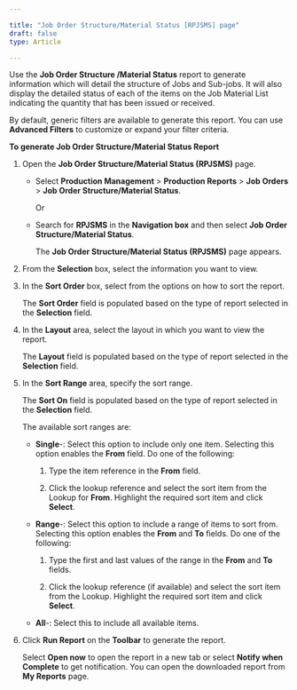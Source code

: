 ```yaml
---

title: "Job Order Structure/Material Status [RPJSMS] page"
draft: false
type: Article

---
```


Use the **Job Order Structure /Material Status** report to generate information which will detail the structure of Jobs and Sub-jobs. It will also display the detailed status of each of the items on the Job Material List indicating the quantity that has been issued or received.

By default, generic filters are available to generate this report. You can use **Advanced Filters** to customize or expand your filter criteria.

**To generate Job Order Structure/Material Status Report**

1. Open the **Job Order Structure/Material Status (RPJSMS)** page.

    - Select **Production Management** > **Production Reports** > **Job Orders** > **Job Order Structure/Material Status**.

        Or

    - Search for **RPJSMS** in the **Navigation box** and then select **Job Order Structure/Material Status**.

       The **Job Order Structure/Material Status (RPJSMS)** page appears.

2. From the **Selection** box, select the information you want to view.

3. In the **Sort Order** box, select from the options on how to sort the report.

    The **Sort Order** field is populated based on the type of report selected in the **Selection** field.

4. In the **Layout** area, select the layout in which you want to view the report.

    The **Layout** field is populated based on the type of report selected in the **Selection** field.

5. In the **Sort Range** area, specify the sort range.

    The **Sort On** field is populated based on the type of report selected in the **Selection** field.

    The available sort ranges are:

      - **Single**-: Select this option to include only one item. Selecting this option enables the **From** field. Do one of the following:

        1. Type the item reference in the **From** field.

        2. Click the lookup reference and select the sort item from the Lookup for **From**. Highlight the required sort item and click **Select**.

    - **Range**-: Select this option to include a range of items to sort from. Selecting this option enables the **From** and **To** fields. Do one of the following:

        1. Type the first and last values of the range in the **From** and **To** fields.

        2. Click the lookup reference (if available) and select the sort item from the Lookup. Highlight the required sort item and click **Select**.

    - **All**-: Select this to include all available items.

6. Click **Run Report** on the **Toolbar** to generate the report.

    Select **Open now** to open the report in a new tab or select **Notify when Complete** to get notification. You can open the downloaded report from **My Reports** page.